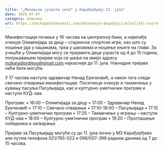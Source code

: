 ```yaml
---
title: "„Михољски сусрети села“ у Карађорђеву 12. јула"
date: 2025-07-07
category: Општина
url: https://backapalankavesti.com/desavanja-dogadjaji/miholjski-susreti-sela-u-karadjordjevu/
---
```


Манифестација почиње у 16 часова на централној бини, а најмлађе очекује Олимпијада за децу – старинске спортске игре, као што су ношење јаја у кашикама, трка у џаковима и ношење књиге на глави. За учешће у Олимпијади могу се пријавити деца узраста од 4 до 15 година, попуњавањем пријаве која се шаље на имејл адресу mzkaradjordjevo@gmail.com најкасније до 11. јула. Накнадне пријаве неће бити могуће.

У 17 часова наступа здравичар Ненад Еречковић, а након тога следи свечано отварање манифестације. Посетиоце очекује и такмичење у кувању пасуља Пасуљијада, као и културно-уметнички програм и наступи КУД-ова.

Програм:
• 16:00 – Олимпијада за децу
• 17:00 – Здравичар Ненад Еречковић
• 17:10 – Свечано отварање
• 17:10–19:00 – Пасуљијада
• 17:15 – Културно-уметнички програм
• 17:25 – Такмичење у игрању – наступи КУД-ова
• 18:00 – Културно-уметнички програм
• 19:20 – Проглашење победника и затварање

Пријаве за Пасуљијаду могуће су до 11. јула лично у МЗ Карађорђево или путем телефона 021/765-022 и 066/007-399 радним данима од 7 до 15 часова.
